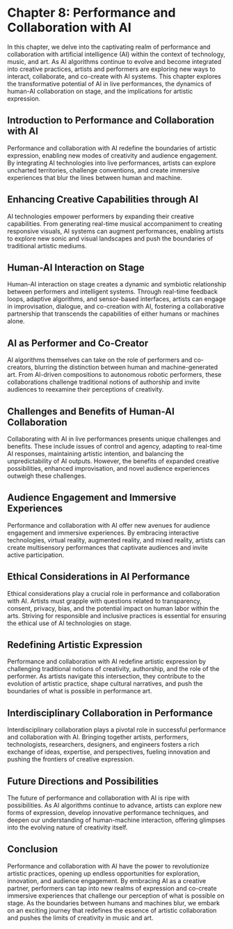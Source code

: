 Chapter 8: Performance and Collaboration with AI
================================================

In this chapter, we delve into the captivating realm of performance and collaboration with artificial intelligence (AI) within the context of technology, music, and art. As AI algorithms continue to evolve and become integrated into creative practices, artists and performers are exploring new ways to interact, collaborate, and co-create with AI systems. This chapter explores the transformative potential of AI in live performances, the dynamics of human-AI collaboration on stage, and the implications for artistic expression.

Introduction to Performance and Collaboration with AI
-----------------------------------------------------

Performance and collaboration with AI redefine the boundaries of artistic expression, enabling new modes of creativity and audience engagement. By integrating AI technologies into live performances, artists can explore uncharted territories, challenge conventions, and create immersive experiences that blur the lines between human and machine.

Enhancing Creative Capabilities through AI
------------------------------------------

AI technologies empower performers by expanding their creative capabilities. From generating real-time musical accompaniment to creating responsive visuals, AI systems can augment performances, enabling artists to explore new sonic and visual landscapes and push the boundaries of traditional artistic mediums.

Human-AI Interaction on Stage
-----------------------------

Human-AI interaction on stage creates a dynamic and symbiotic relationship between performers and intelligent systems. Through real-time feedback loops, adaptive algorithms, and sensor-based interfaces, artists can engage in improvisation, dialogue, and co-creation with AI, fostering a collaborative partnership that transcends the capabilities of either humans or machines alone.

AI as Performer and Co-Creator
------------------------------

AI algorithms themselves can take on the role of performers and co-creators, blurring the distinction between human and machine-generated art. From AI-driven compositions to autonomous robotic performers, these collaborations challenge traditional notions of authorship and invite audiences to reexamine their perceptions of creativity.

Challenges and Benefits of Human-AI Collaboration
-------------------------------------------------

Collaborating with AI in live performances presents unique challenges and benefits. These include issues of control and agency, adapting to real-time AI responses, maintaining artistic intention, and balancing the unpredictability of AI outputs. However, the benefits of expanded creative possibilities, enhanced improvisation, and novel audience experiences outweigh these challenges.

Audience Engagement and Immersive Experiences
---------------------------------------------

Performance and collaboration with AI offer new avenues for audience engagement and immersive experiences. By embracing interactive technologies, virtual reality, augmented reality, and mixed reality, artists can create multisensory performances that captivate audiences and invite active participation.

Ethical Considerations in AI Performance
----------------------------------------

Ethical considerations play a crucial role in performance and collaboration with AI. Artists must grapple with questions related to transparency, consent, privacy, bias, and the potential impact on human labor within the arts. Striving for responsible and inclusive practices is essential for ensuring the ethical use of AI technologies on stage.

Redefining Artistic Expression
------------------------------

Performance and collaboration with AI redefine artistic expression by challenging traditional notions of creativity, authorship, and the role of the performer. As artists navigate this intersection, they contribute to the evolution of artistic practice, shape cultural narratives, and push the boundaries of what is possible in performance art.

Interdisciplinary Collaboration in Performance
----------------------------------------------

Interdisciplinary collaboration plays a pivotal role in successful performance and collaboration with AI. Bringing together artists, performers, technologists, researchers, designers, and engineers fosters a rich exchange of ideas, expertise, and perspectives, fueling innovation and pushing the frontiers of creative expression.

Future Directions and Possibilities
-----------------------------------

The future of performance and collaboration with AI is ripe with possibilities. As AI algorithms continue to advance, artists can explore new forms of expression, develop innovative performance techniques, and deepen our understanding of human-machine interaction, offering glimpses into the evolving nature of creativity itself.

Conclusion
----------

Performance and collaboration with AI have the power to revolutionize artistic practices, opening up endless opportunities for exploration, innovation, and audience engagement. By embracing AI as a creative partner, performers can tap into new realms of expression and co-create immersive experiences that challenge our perception of what is possible on stage. As the boundaries between humans and machines blur, we embark on an exciting journey that redefines the essence of artistic collaboration and pushes the limits of creativity in music and art.
